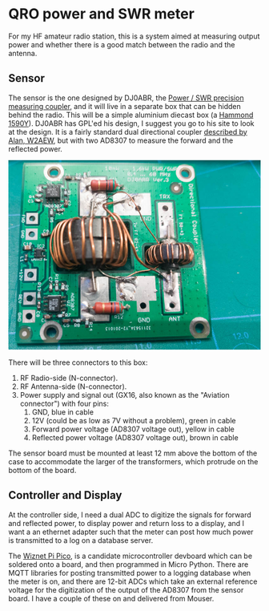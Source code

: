 # QRO power and SWR meter

For my HF amateur radio station, this is a system aimed at 
measuring output power and whether there is a good match between
the radio and the antenna. 

## Sensor 

The sensor is the one designed by DJ0ABR, the [Power / SWR precision measuring coupler](https://projects.dj0abr.de/doku.php?id=en:pwrswr:schbrd), 
and it will live in a separate box that can be hidden behind the radio. This will be a simple
aluminium diecast box (a [Hammond 1590Y](https://www.hammfg.com/electronics/small-case/diecast/1590)).
DJ0ABR has GPL'ed his design, I suggest you go to his site to look at the design. It is a fairly standard dual
directional coupler [described by Alan, W2AEW](https://youtu.be/byF1FLdbUiA?si=D1dZQjEEJ_ZNabvi), but with
two AD8307 to measure the forward and the reflected power.

![The DJ0ABR sensor board](graphics/DJ0ABR-sensor.jpg)


There will be three connectors to this box:

1. RF Radio-side (N-connector).
2. RF Antenna-side (N-connector).
3. Power supply and signal out (GX16, also known as the "Aviation connector") with four pins:
   1. GND, blue in cable
   2. 12V (could be as low as 7V without a problem), green in cable
   3. Forward power voltage (AD8307 voltage out), yellow in cable
   4. Reflected power voltage (AD8307 voltage out), brown in cable

The sensor board must be mounted at least 12 mm above the bottom of the case to
accommodate the larger of the transformers, which protrude on the bottom of the
board.

## Controller and Display

At the controller side, I need a dual ADC to digitize the signals for forward
and reflected power, to display power and return loss to a display, and I want a
an ethernet adapter such that the meter can post how much power is transmitted
to a log on a database server.

The [Wiznet Pi Pico](https://www.wiznet.io/product-item/w5500-evb-pico/), is a 
candidate microcontroller devboard which can be soldered onto a board, and then
programmed in Micro Python. There are MQTT libraries for posting transmitted
power to a logging database when the meter is on, and there are 12-bit ADCs which
take an external reference voltage for the digitization of the output of the AD8307
from the sensor board. I have a couple of these on and delivered from Mouser.
